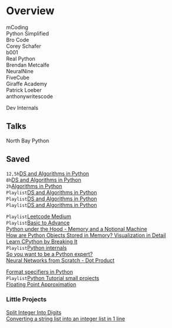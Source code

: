 # Overview

mCoding  
Python Simplified  
Bro Code  
Corey Schafer  
b001  
Real Python  
Brendan Metcalfe  
NeuralNine  
FiveCube  
Giraffe Academy  
Patrick Loeber  
anthonywritescode  

Dev Internals  

## Talks
North Bay Python  

## Saved
`12,5h`[DS and Algorithms in Python](https://www.youtube.com/watch?v=pkYVOmU3MgA)  
`8h`[DS and Algorithms in Python](https://www.youtube.com/watch?v=MLqHDsBOC4c)  
`2h`[Algorithms in Python](https://www.youtube.com/watch?v=fW_OS3LGB9Q)  
`Playlist`[DS and Algorithms in Python](https://www.youtube.com/playlist?list=PLgPJX9sVy92z30FBDbeKGxa6IbfHeVOdu)  
`Playlist`[DS and Algorithms in Python](https://www.youtube.com/playlist?list=PLeo1K3hjS3uu_n_a__MI_KktGTLYopZ12)  
`Playlist`[DS and Algorithms in Python](https://www.youtube.com/playlist?list=PLyMom0n-MBrqFwguQhbCu0Anlxoel08dr)  

`Playlist`[Leetcode Medium](https://www.youtube.com/playlist?list=PLot-Xpze53lfOdF3KwpMSFEyfE77zIwiP)  
`Playlist`[Basic to Advance](https://www.youtube.com/playlist?list=PLdo5W4Nhv31bZSiqiOL5ta39vSnBxpOPT)  
[Python under the Hood - Memory and a Notional Machine](https://www.youtube.com/watch?v=Chw3i6cQqt0)  
[How are Python Objects Stored in Memory? Visualization in Detail](https://www.youtube.com/watch?v=LmSonbRM7Bs)  
[Learn CPython by Breaking It](https://www.youtube.com/watch?v=CRuXP2jvJ8U)  
`Playlist`[Python internals](https://www.youtube.com/playlist?list=PLTdyJRA-IxGa9eU_VOeZRfSMPk7b4ZaEl)  
[So you want to be a Python expert?](https://www.youtube.com/watch?v=cKPlPJyQrt4)  
[Neural Networks from Scratch - Dot Product](https://www.youtube.com/watch?v=tMrbN67U9d4)  

[Format specifiers in Python](https://www.youtube.com/watch?v=FrvBwdAU2dQ)  
`Playlist`[Python Tutorial small projects](https://www.youtube.com/playlist?list=PLLAZ4kZ9dFpMMs5lskzBApYXn0bl7emsW)  
[Floating Point Approximation](https://www.youtube.com/watch?v=2gIxbTn7GSc)  

### Little Projects
[Split Integer Into Digits](https://www.youtube.com/watch?v=c6iDh92_w9w)  
[Converting a string list into an integer list in 1 line](https://www.youtube.com/watch?v=1e20QqX9QFc)  
